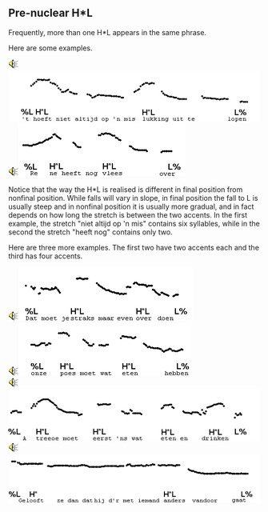 Pre-nuclear H\*L
----------------

Frequently, more than one H\*L appears in the same phrase.

Here are some examples.

<div class="audio-example" onclick="play_sound('../audio/154')"><img alt="Play audio" src="../audio.gif" /><img alt="Audio example" src="../audio/gif/154.gif"/></div>

<div class="audio-example" onclick="play_sound('../audio/032a')"><img alt="Play audio" src="../audio.gif" /><img alt="Audio example" src="../audio/gif/032a.gif"/></div>

Notice that the way the H\*L is realised is different in final position from nonfinal position. While falls will vary in slope, in final position the fall to L is usually steep and in nonfinal position it is usually more gradual, and in fact depends on how long the stretch is between the two accents. In the first example, the stretch "niet altijd op 'n mis" contains six syllables, while in the second the stretch "heeft nog" contains only two.

Here are three more examples. The first two have two accents each and the third has four accents.

<div class="audio-example" onclick="play_sound('../audio/148')"><img alt="Play audio" src="../audio.gif" /><img alt="Audio example" src="../audio/gif/148.gif"/></div>

<div class="audio-example" onclick="play_sound('../audio/032b')"><img alt="Play audio" src="../audio.gif" /><img alt="Audio example" src="../audio/gif/032b.gif"/></div>

<div class="audio-example" onclick="play_sound('../audio/084a')"><img alt="Play audio" src="../audio.gif" /><img alt="Audio example" src="../audio/gif/084a.gif"/></div>

<div class="audio-example" onclick="play_sound('../audio/c12_f')"><img alt="Play audio" src="../audio.gif" /><img alt="Audio example" src="../audio/gif/c12_f.gif"/></div>

